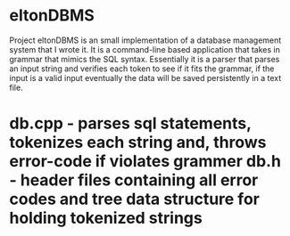 eltonDBMS
=========

Project eltonDBMS is an small implementation of a database management system that I wrote it. It is a command-line based application that takes in grammar that mimics the SQL syntax. Essentially it is a parser that parses an input string and verifies each token to see if it fits the grammar, if the input is a valid input eventually the data will be saved persistently in a text file. 

db.cpp - parses sql statements, tokenizes each string and, throws error-code if violates grammer
db.h - header files containing all error codes and tree data structure for holding tokenized strings
=======
